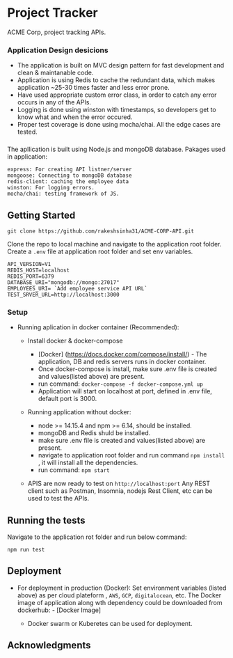 # Project Tracker

ACME Corp, project tracking APIs.

### Application Design desicions

- The application is built on MVC design pattern for fast development and clean & maintanable code.
- Application is using Redis to cache the redundant data, which makes application ~25-30 times faster and less error prone.
- Have used appropriate custom error class, in order to catch any error occurs in any of the APIs.
- Logging is done using winston with timestamps, so developers get to know what and when the error occured.
- Proper test coverage is done using mocha/chai. All the edge cases are tested.

###

The apllication is built using Node.js and mongoDB database. Pakages used in application:

```
express: For creating API listner/server
mongoose: Connecting to mongoDB database
redis-client: caching the employee data
winston: For logging errors.
mocha/chai: testing framework of JS.
```

## Getting Started

`git clone https://github.com/rakeshsinha31/ACME-CORP-API.git`

Clone the repo to local machine and navigate to the application root folder. Create a `.env` file at application root folder and set env variables.

```
API_VERSION=V1
REDIS_HOST=localhost
REDIS_PORT=6379
DATABASE_URI="mongodb://mongo:27017"
EMPLOYEES_URI= `Add employee service API URL`
TEST_SRVER_URL=http://localhost:3000
```

### Setup

- Running aplication in docker container (Recommended):

  - Install docker & docker-compose

    - [Docker] (https://docs.docker.com/compose/install/) - The application, DB and redis servers runs in docker container.

    * Once docker-compose is install, make sure .env file is created and values(listed above) are present.
    * run command: `docker-compose -f docker-compose.yml up`
    * Application will start on localhost at port, defined in .env file, default port is 3000.

  - Running application without docker:

    - node >= 14.15.4 and npm >= 6.14, should be installed.
    - mongoDB and Redis shuld be installed.
    - make sure .env file is created and values(listed above) are present.
    - navigate to application root folder and run command `npm install` , it will install all the dependencies.
    - run command: `npm start`

  - APIS are now ready to test on `http://localhost:port` Any REST client such as Postman, Insomnia, nodejs Rest Client, etc can be used to test the APIs.

## Running the tests

Navigate to the application rot folder and run below command:

```
npm run test
```

## Deployment

- For deployment in production (Docker):
  Set environment variables (listed above) as per cloud plateform , `AWS`, `GCP`, `digitalocean`, etc.
  The Docker image of application along wth dependency could be downloaded from dockerhub: - [Docker Image] <URL>
  - Docker swarm or Kuberetes can be used for deployment.

## Acknowledgments

